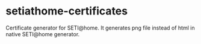setiathome-certificates
=======================

Certificate generator for SETI@home. It generates png file instead of html in native SETI@home generator.
